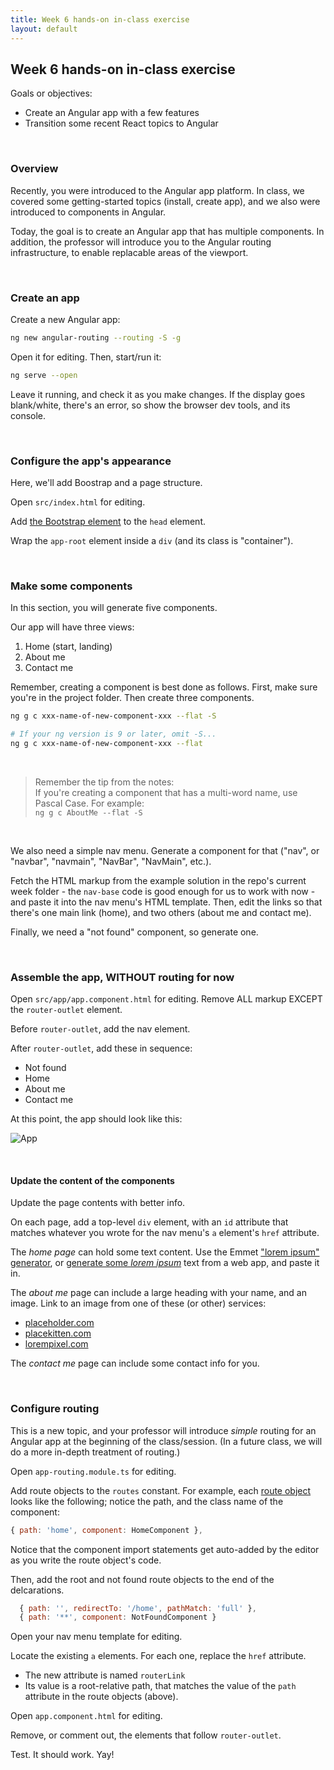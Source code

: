 ```yaml
---
title: Week 6 hands-on in-class exercise
layout: default
---
```


## Week 6 hands-on in-class exercise

Goals or objectives: 
* Create an Angular app with a few features 
* Transition some recent React topics to Angular 

<br>

### Overview

Recently, you were introduced to the Angular app platform. In class, we covered some getting-started topics (install, create app), and we also were introduced to components in Angular. 

Today, the goal is to create an Angular app that has multiple components. In addition, the professor will introduce you to the Angular routing infrastructure, to enable replacable areas of the viewport. 

<br>

### Create an app

Create a new Angular app:

```bash
ng new angular-routing --routing -S -g
```

Open it for editing. Then, start/run it:

```bash
ng serve --open
```

Leave it running, and check it as you make changes. If the display goes blank/white, there's an error, so show the browser dev tools, and its console. 

<br>

### Configure the app's appearance

Here, we'll add Boostrap and a page structure. 

Open `src/index.html` for editing. 

Add [the Bootstrap element](https://getbootstrap.com/docs/3.3/getting-started/#download-cdn) to the `head` element. 

Wrap the `app-root` element inside a `div` (and its class is "container"). 

<br>

### Make some components

In this section, you will generate five components. 

Our app will have three views:
1. Home (start, landing)
2. About me
3. Contact me

Remember, creating a component is best done as follows. First, make sure you're in the project folder. Then create three components.

```bash
ng g c xxx-name-of-new-component-xxx --flat -S

# If your ng version is 9 or later, omit -S...
ng g c xxx-name-of-new-component-xxx --flat
```

<br>

> Remember the tip from the notes:  
> If you're creating a component that has a multi-word name, use Pascal Case. For example:  
> ```ng g c AboutMe --flat -S```

<br>

We also need a simple nav menu. Generate a component for that ("nav", or "navbar", "navmain", "NavBar", "NavMain", etc.). 

Fetch the HTML markup from the example solution in the repo's current week folder - the `nav-base` code is good enough for us to work with now - and paste it into the nav menu's HTML template. Then, edit the links so that there's one main link (home), and two others (about me and contact me). 

Finally, we need a "not found" component, so generate one. 

<br>

### Assemble the app, WITHOUT routing for now

Open `src/app/app.component.html` for editing. Remove ALL markup EXCEPT the `router-outlet` element. 

Before `router-outlet`, add the nav element. 

After `router-outlet`, add these in sequence:
* Not found
* Home
* About me
* Contact me

At this point, the app should look like this:

![App](/media/week06-hands-on-1.png)

<br>

#### Update the content of the components

Update the page contents with better info. 

On each page, add a top-level `div` element, with an `id` attribute that matches whatever you wrote for the nav menu's `a` element's `href` attribute. 

The *home page* can hold some text content. Use the Emmet ["lorem ipsum" generator](https://docs.emmet.io/abbreviations/lorem-ipsum/),  or [generate some *lorem ipsum*](https://www.lipsum.com/) text from a web app, and paste it in. 

The *about me* page can include a large heading with your name, and an image. Link to an image from one of these (or other) services:
* [placeholder.com](https://placeholder.com/)
* [placekitten.com](https://placekitten.com/)
* [lorempixel.com](http://lorempixel.com/)

The *contact me* page can include some contact info for you.

<br>

### Configure routing

This is a new topic, and your professor will introduce *simple* routing for an Angular app at the beginning of the class/session. (In a future class, we will do a more in-depth treatment of routing.)

Open `app-routing.module.ts` for editing. 

Add route objects to the `routes` constant. For example, each [route object](https://angular.io/api/router/Route) looks like the following; notice the path, and the class name of the component:

```js
{ path: 'home', component: HomeComponent },
```

Notice that the component import statements get auto-added by the editor as you write the route object's code.

Then, add the root and not found route objects to the end of the delcarations.

```js
  { path: '', redirectTo: '/home', pathMatch: 'full' },
  { path: '**', component: NotFoundComponent }
```

Open your nav menu template for editing. 

Locate the existing `a` elements. For each one, replace the `href` attribute.  
* The new attribute is named `routerLink` 
* Its value is a root-relative path, that matches the value of the `path` attribute in the route objects (above). 

Open `app.component.html` for editing.

Remove, or comment out, the elements that follow `router-outlet`. 

Test. It should work. Yay!

<br>
